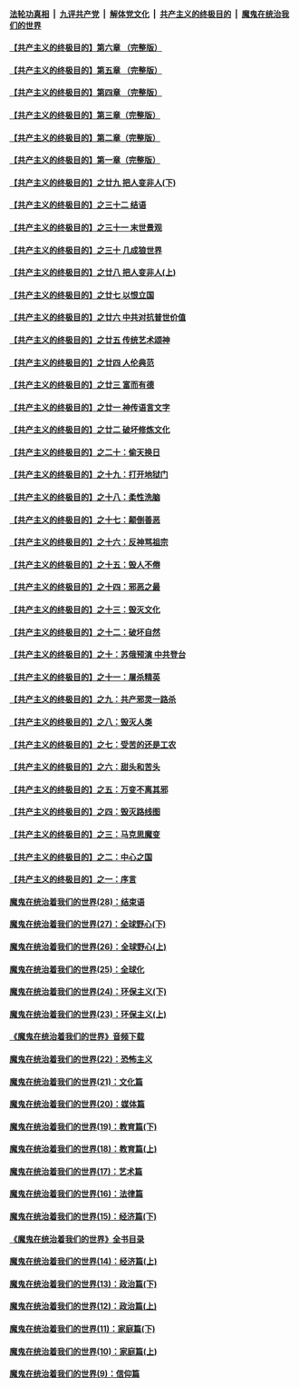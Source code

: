 ####  [法轮功真相](../../../../basic/blob/master/README.md?t=07100202) &nbsp;|&nbsp; [九评共产党](../../../../9ping.md/blob/master/README.md?t=07100202) &nbsp;|&nbsp; [解体党文化](../../../../jtdwh.md/blob/master/README.md?t=07100202)  &nbsp;|&nbsp; [共产主义的终极目的](../../../../gczydzjmd.md/blob/master/README.md?t=07100202) &nbsp;|&nbsp; [魔鬼在统治我们的世界](../../../../mgztzwmdsj.md/blob/master/README.md?t=07100202) 

#### [【共产主义的终极目的】第六章 （完整版）](../pages/nsc422/n11428913.md?t=07100202) 

#### [【共产主义的终极目的】第五章 （完整版）](../pages/nsc422/n11428912.md?t=07100202) 

#### [【共产主义的终极目的】第四章 （完整版）](../pages/nsc422/n11428907.md?t=07100202) 

#### [【共产主义的终极目的】第三章（完整版）](../pages/nsc422/n11428848.md?t=07100202) 

#### [【共产主义的终极目的】第二章（完整版）](../pages/nsc422/n11428831.md?t=07100202) 

#### [【共产主义的终极目的】第一章（完整版）](../pages/nsc422/n11417651.md?t=07100202) 

#### [【共产主义的终极目的】之廿九 把人变非人(下)](../pages/nsc422/n11344140.md?t=07100202) 

#### [【共产主义的终极目的】之三十二 结语](../pages/nsc422/n11360535.md?t=07100202) 

#### [【共产主义的终极目的】之三十一 末世景观](../pages/nsc422/n11351129.md?t=07100202) 

#### [【共产主义的终极目的】之三十 几成狼世界](../pages/nsc422/n11348280.md?t=07100202) 

#### [【共产主义的终极目的】之廿八 把人变非人(上)](../pages/nsc422/n11340492.md?t=07100202) 

#### [【共产主义的终极目的】之廿七 以恨立国](../pages/nsc422/n11336944.md?t=07100202) 

#### [【共产主义的终极目的】之廿六 中共对抗普世价值](../pages/nsc422/n11324785.md?t=07100202) 

#### [【共产主义的终极目的】之廿五 传统艺术颂神](../pages/nsc422/n11296396.md?t=07100202) 

#### [【共产主义的终极目的】之廿四 人伦典范](../pages/nsc422/n11296397.md?t=07100202) 

#### [【共产主义的终极目的】之廿三 富而有德](../pages/nsc422/n11283598.md?t=07100202) 

#### [【共产主义的终极目的】之廿一 神传语言文字](../pages/nsc422/n11263265.md?t=07100202) 

#### [【共产主义的终极目的】之廿二 破坏修炼文化](../pages/nsc422/n11245728.md?t=07100202) 

#### [【共产主义的终极目的】之二十：偷天换日](../pages/nsc422/n11238846.md?t=07100202) 

#### [【共产主义的终极目的】之十九：打开地狱门](../pages/nsc422/n11206376.md?t=07100202) 

#### [【共产主义的终极目的】之十八：柔性洗脑](../pages/nsc422/n11199994.md?t=07100202) 

#### [【共产主义的终极目的】之十七：颠倒善恶](../pages/nsc422/n11179782.md?t=07100202) 

#### [【共产主义的终极目的】之十六：反神骂祖宗](../pages/nsc422/n11166798.md?t=07100202) 

#### [【共产主义的终极目的】之十五：毁人不倦](../pages/nsc422/n11166792.md?t=07100202) 

#### [【共产主义的终极目的】之十四：邪恶之最](../pages/nsc422/n11150249.md?t=07100202) 

#### [【共产主义的终极目的】之十三：毁灭文化](../pages/nsc422/n11135227.md?t=07100202) 

#### [【共产主义的终极目的】之十二：破坏自然](../pages/nsc422/n11135214.md?t=07100202) 

#### [【共产主义的终极目的】之十：苏俄预演 中共登台](../pages/nsc422/n11118424.md?t=07100202) 

#### [【共产主义的终极目的】之十一：屠杀精英](../pages/nsc422/n11118442.md?t=07100202) 

#### [【共产主义的终极目的】之九：共产邪灵一路杀](../pages/nsc422/n11114139.md?t=07100202) 

#### [【共产主义的终极目的】之八：毁灭人类](../pages/nsc422/n11108503.md?t=07100202) 

#### [【共产主义的终极目的】之七：受苦的还是工农](../pages/nsc422/n11101809.md?t=07100202) 

#### [【共产主义的终极目的】之六：甜头和苦头](../pages/nsc422/n11096971.md?t=07100202) 

#### [【共产主义的终极目的】之五：万变不离其邪](../pages/nsc422/n11091285.md?t=07100202) 

#### [【共产主义的终极目的】之四：毁灭路线图](../pages/nsc422/n11086284.md?t=07100202) 

#### [【共产主义的终极目的】之三：马克思魔变](../pages/nsc422/n11061941.md?t=07100202) 

#### [【共产主义的终极目的】之二：中心之国](../pages/nsc422/n11047728.md?t=07100202) 

#### [【共产主义的终极目的】之一：序言](../pages/nsc422/n11086077.md?t=07100202) 

#### [魔鬼在统治着我们的世界(28)：结束语](../pages/nsc422/n10936246.md?t=07100202) 

#### [魔鬼在统治着我们的世界(27)：全球野心(下)](../pages/nsc422/n10928319.md?t=07100202) 

#### [魔鬼在统治着我们的世界(26)：全球野心(上)](../pages/nsc422/n10900318.md?t=07100202) 

#### [魔鬼在统治着我们的世界(25)：全球化](../pages/nsc422/n10788205.md?t=07100202) 

#### [魔鬼在统治着我们的世界(24)：环保主义(下)](../pages/nsc422/n10695307.md?t=07100202) 

#### [魔鬼在统治着我们的世界(23)：环保主义(上)](../pages/nsc422/n10688613.md?t=07100202) 

#### [《魔鬼在统治着我们的世界》音频下载](../pages/nsc422/n10635553.md?t=07100202) 

#### [魔鬼在统治着我们的世界(22)：恐怖主义](../pages/nsc422/n10614727.md?t=07100202) 

#### [魔鬼在统治着我们的世界(21)：文化篇](../pages/nsc422/n10597706.md?t=07100202) 

#### [魔鬼在统治着我们的世界(20)：媒体篇](../pages/nsc422/n10586579.md?t=07100202) 

#### [魔鬼在统治着我们的世界(19)：教育篇(下)](../pages/nsc422/n10564808.md?t=07100202) 

#### [魔鬼在统治着我们的世界(18)：教育篇(上)](../pages/nsc422/n10526970.md?t=07100202) 

#### [魔鬼在统治着我们的世界(17)：艺术篇](../pages/nsc422/n10499093.md?t=07100202) 

#### [魔鬼在统治着我们的世界(16)：法律篇](../pages/nsc422/n10485969.md?t=07100202) 

#### [魔鬼在统治着我们的世界(15)：经济篇(下)](../pages/nsc422/n10469975.md?t=07100202) 

#### [《魔鬼在统治着我们的世界》全书目录](../pages/nsc422/n10464261.md?t=07100202) 

#### [魔鬼在统治着我们的世界(14)：经济篇(上)](../pages/nsc422/n10457370.md?t=07100202) 

#### [魔鬼在统治着我们的世界(13)：政治篇(下)](../pages/nsc422/n10448270.md?t=07100202) 

#### [魔鬼在统治着我们的世界(12)：政治篇(上)](../pages/nsc422/n10444576.md?t=07100202) 

#### [魔鬼在统治着我们的世界(11)：家庭篇(下)](../pages/nsc422/n10440961.md?t=07100202) 

#### [魔鬼在统治着我们的世界(10)：家庭篇(上)](../pages/nsc422/n10435448.md?t=07100202) 

#### [魔鬼在统治着我们的世界(9)：信仰篇](../pages/nsc422/n10432159.md?t=07100202) 

